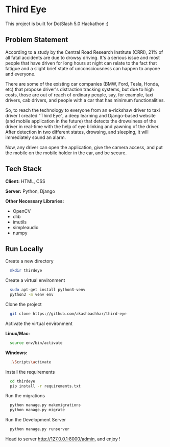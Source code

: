 # Third Eye
This project is built for DotSlash 5.0 Hackathon :)
## Problem Statement

According to a study by the Central Road Research Institute (CRRI), 21% of all fatal accidents are due to drowsy
driving. It's a serious issue and most people that have driven for long hours at night can relate to the fact that
fatigue and a slight brief state of unconsciousness can happen to anyone and everyone.

There are some of the existing car companies (BMW, Ford, Tesla, Honda, etc) that propose driver's distraction tracking
systems, but due to high costs, those are out of reach of ordinary people, say, for example, taxi drivers, cab drivers,
and people with a car that has minimum functionalities.

So, to reach the technology to everyone from an e-rickshaw driver to taxi driver I created "Third Eye", a deep learning
and Django-based website (and mobile application in the future) that detects the drowsiness of the driver in real-time
with the help of eye blinking and yawning of the driver. After detection in two different states, drowsing, and
sleeping, it will immediately sound an alarm.

Now, any driver can open the application, give the camera access, and put the mobile on the mobile holder in the car,
and be secure.

## Tech Stack

**Client:** HTML, CSS

**Server:** Python, Django

**Other Necessary Libraries:** 

* OpenCV
* dlib 
* imutils
* simpleaudio
* numpy

## Run Locally

Create a new directory 
```bash
  mkdir thirdeye
```

Create a virtual environment

```bash
  sudo apt-get install python3-venv
  python3 -m venv env
```
Clone the project

```bash
  git clone https://github.com/akashbachhar/third-eye
```

Activate the virtual environment

**Linux/Mac:**

```bash
  source env/bin/activate
```

**Windows:**

```bash
  .\Scripts\activate
```

Install the requirements

```bash
  cd thirdeye
  pip install -r requirements.txt
```

Run the migrations 

```bash
  python manage.py makemigrations
  python manage.py migrate
```

Run the Development Server 

```bash
  python manage.py runserver
```
Head to server http://127.0.0.1:8000/admin, and enjoy !
